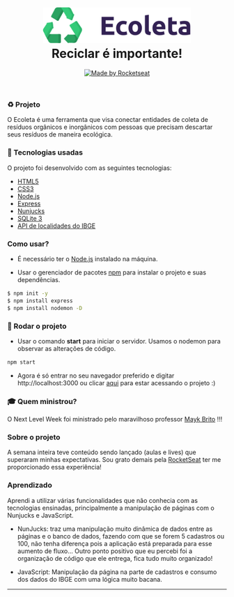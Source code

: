 <h1 align="center">
  <img src="public/assets/logo.svg" width="340px" /><br>
  Reciclar é importante!
</h2>
<p align="center">
  <a href="https://rocketseat.com.br">
    <img alt="Made by Rocketseat" src="https://img.shields.io/badge/made%20by-Rocketseat-green">
  </a>
  
</p>

<br>

### :recycle: Projeto

O Ecoleta é uma ferramenta que visa conectar entidades de coleta de resíduos orgânicos e inorgânicos com pessoas que precisam descartar seus resíduos de maneira ecológica.

### :rocket: Tecnologias usadas
O projeto foi desenvolvido com as seguintes tecnologias:
- [HTML5](https://www.w3schools.com/html/)
- [CSS3](https://www.w3schools.com/css/)
- [Node.js](https://nodejs.org/en/)
- [Express](https://expressjs.com/pt-br/)
- [Nunjucks](https://mozilla.github.io/nunjucks/)
- [SQLite 3](https://www.sqlite.org/index.html)
- [API de localidades do IBGE](https://servicodados.ibge.gov.br/api/docs/localidades?versao=1)

### Como usar?

 - É necessário ter o [Node.js](https://nodejs.org/en/) instalado na máquina.

 - Usar o gerenciador de pacotes [npm](https://www.npmjs.com/) para instalar o projeto e suas dependências.

```bash
$ npm init -y
$ npm install express
$ npm install nodemon -D
```

### :runner: Rodar o projeto

 - Usar o comando <b>start</b> para iniciar o servidor. Usamos o nodemon para observar as alterações de código.

```bash
npm start
```
 - Agora é só entrar no seu navegador preferido e digitar http://localhost:3000 ou clicar [aqui](http://localhost:3000) para estar acessando o projeto :) 

### :mortar_board: Quem ministrou?

O Next Level Week foi ministrado pelo maravilhoso professor [Mayk Brito](https://github.com/maykbrito) !!!

### Sobre o projeto

A semana inteira teve conteúdo sendo lançado (aulas e lives) que superaram minhas expectativas. Sou grato demais pela [RocketSeat](https://rocketseat.com.br) ter me proporcionado essa experiência! 

### Aprendizado

Aprendi a utilizar várias funcionalidades que não conhecia com as tecnologias ensinadas, principalmente a manipulação de páginas com o Nunjucks e JavaScript. 

 - NunJucks: traz uma manipulação muito dinâmica de dados entre as páginas e o banco de dados, fazendo com que se forem 5 cadastros ou 100, não tenha diferença pois a aplicação está preparada para esse aumento de fluxo... Outro ponto positivo que eu percebi foi a organização de código que ele entrega, fica tudo muito organizado!

- JavaScript: Manipulação da página na parte de cadastros e consumo dos dados do IBGE com uma lógica muito bacana.

---
